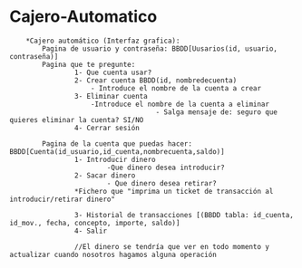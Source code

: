 # Cajero-Automatico 

		*Cajero automático (Interfaz grafica):
			Pagina de usuario y contraseña: BBDD[Uusarios(id, usuario, contraseña)]
			Pagina que te pregunte:
					1- Que cuenta usar?
					2- Crear cuenta BBDD(id, nombredecuenta)
						- Introduce el nombre de la cuenta a crear
					3- Eliminar cuenta
						-Introduce el nombre de la cuenta a eliminar
										- Salga mensaje de: seguro que quieres eliminar la cuenta? SI/NO
					4- Cerrar sesión

			Pagina de la cuenta que puedas hacer: BBDD[Cuenta(id_usuario,id_cuenta,nombrecuenta,saldo)]
					1- Introducir dinero
							-Que dinero desea introducir? 
					2- Sacar dinero
							- Que dinero desea retirar?
					*Fichero que "imprima un ticket de transacción al introducir/retirar dinero"
										
					3- Historial de transacciones [(BBDD tabla: id_cuenta, id_mov., fecha, concepto, importe, saldo)]
					4- Salir

					//El dinero se tendría que ver en todo momento y actualizar cuando nosotros hagamos alguna operación	


